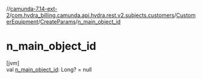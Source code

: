 //[camunda-7.14-ext-2](../../../../index.md)/[com.hydra_billing.camunda.api.hydra.rest.v2.subjects.customers](../../index.md)/[CustomerEquipment](../index.md)/[CreateParams](index.md)/[n_main_object_id](n_main_object_id.md)

# n_main_object_id

[jvm]\
val [n_main_object_id](n_main_object_id.md): Long? = null
